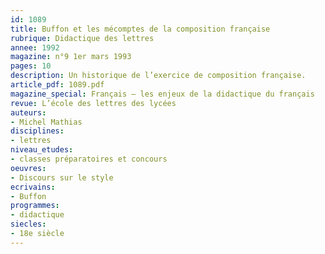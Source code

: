 ```yaml
---
id: 1089
title: Buffon et les mécomptes de la composition française
rubrique: Didactique des lettres
annee: 1992
magazine: n°9 1er mars 1993
pages: 10
description: Un historique de l’exercice de composition française.
article_pdf: 1089.pdf
magazine_special: Français – les enjeux de la didactique du français
revue: L’école des lettres des lycées
auteurs:
- Michel Mathias
disciplines:
- lettres
niveau_etudes:
- classes préparatoires et concours
oeuvres:
- Discours sur le style
ecrivains:
- Buffon
programmes:
- didactique
siecles:
- 18e siècle
---
```

